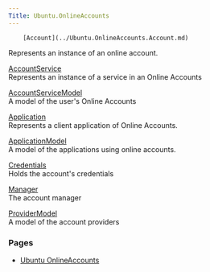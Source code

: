 ```yaml
---
Title: Ubuntu.OnlineAccounts
---
```

        [Account](../Ubuntu.OnlineAccounts.Account.md)  
Represents an instance of an online account.

[AccountService](../Ubuntu.OnlineAccounts.AccountService.md)  
Represents an instance of a service in an Online Accounts

[AccountServiceModel](../Ubuntu.OnlineAccounts.AccountServiceModel.md)  
A model of the user's Online Accounts

[Application](../Ubuntu.OnlineAccounts.Application.md)  
Represents a client application of Online Accounts.

[ApplicationModel](../Ubuntu.OnlineAccounts.ApplicationModel.md)  
A model of the applications using online accounts.

[Credentials](../Ubuntu.OnlineAccounts.Credentials.md)  
Holds the account's credentials

[Manager](../Ubuntu.OnlineAccounts.Manager.md)  
The account manager

[ProviderModel](../Ubuntu.OnlineAccounts.ProviderModel.md)  
A model of the account providers

### Pages

-   [Ubuntu OnlineAccounts](../Ubuntu.OnlineAccounts.ubuntu-onlineaccounts-qmlmodule.md)

